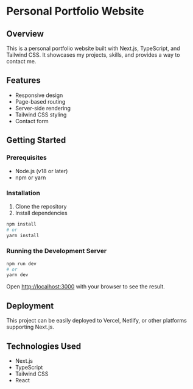 # Personal Portfolio Website

## Overview
This is a personal portfolio website built with Next.js, TypeScript, and Tailwind CSS. It showcases my projects, skills, and provides a way to contact me.

## Features
- Responsive design
- Page-based routing
- Server-side rendering
- Tailwind CSS styling
- Contact form

## Getting Started

### Prerequisites
- Node.js (v18 or later)
- npm or yarn

### Installation
1. Clone the repository
2. Install dependencies
```bash
npm install
# or
yarn install
```

### Running the Development Server
```bash
npm run dev
# or
yarn dev
```

Open [http://localhost:3000](http://localhost:3000) with your browser to see the result.

## Deployment
This project can be easily deployed to Vercel, Netlify, or other platforms supporting Next.js.

## Technologies Used
- Next.js
- TypeScript
- Tailwind CSS
- React


